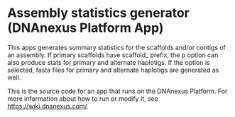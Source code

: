 <!-- dx-header -->
# Assembly statistics generator (DNAnexus Platform App)

This apps generates summary statistics for the scaffolds and/or contigs of an assembly.
If primary scaffolds have scaffold_ prefix, the p option can also produce stats for primary and alternate haplotigs.
If the option is selected, fasta files for primary and alternate haplotigs are generated as well.

This is the source code for an app that runs on the DNAnexus Platform.
For more information about how to run or modify it, see
https://wiki.dnanexus.com/.
<!-- /dx-header -->

<!-- Insert a description of your app here

This apps generates summary statistics for the scaffolds and/or contigs of an assembly.
If primary scaffolds have scaffold_ prefix, the p option can also produce stats for primary and alternate haplotigs.
If the option is selected, fasta files for primary and alternate haplotigs are generated as well.

-->
